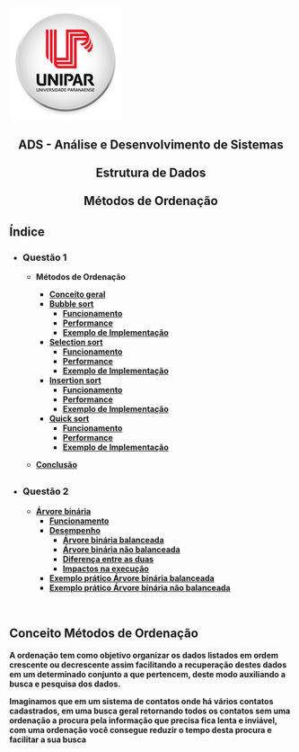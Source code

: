 ![Alt text ](/img/unipar.png "teste") 
<div align='center'><b><h2>ADS - Análise e Desenvolvimento de Sistemas
<b><br><br>Estrutura de Dados 
<br><br>Métodos de Ordenação</center></h2></div>


<h2>Índice</h2>

 - <h3>Questão 1</h3>

    - Métodos de Ordenação
	    - [Conceito geral]( #Conceito-Métodos-de-Ordenação)
	    - [Bubble sort](Methods/BubbleSort.md)
		    - [Funcionamento]()
		    - [Performance]()
		    - [Exemplo de Implementação]()
	    - [Selection sort](Methods/SelectionSort.md)
		    - [Funcionamento]()
		    - [Performance]()
		    - [Exemplo de Implementação]()
	    - [Insertion sort](Methods/InsertionSort.md)
		    - [Funcionamento]()
		    - [Performance]()
		    - [Exemplo de Implementação]()
	    - [Quick sort](Methods/QuickSort.md)
		    - [Funcionamento]()
		    - [Performance]()
		    - [Exemplo de Implementação]()

	 - [Conclusão]()
	 ##
		 
- <h3>Questão 2</h3>

	 - [Árvore binária]()
		 - [Funcionamento]()
		 - [Desempenho ]()
			 - [Árvore binária balanceada]()
			 - [Árvore binária não balanceada]()
			 - [Diferença entre as duas]()
			 - [Impactos na execução]()
		- [Exemplo prático Árvore binária balanceada]()
		- [Exemplo prático Árvore binária não balanceada]()

<br>


 ## Conceito Métodos de Ordenação</div>
<p>	A ordenação tem como objetivo organizar os dados listados em ordem crescente ou decrescente assim facilitando a recuperação destes dados em um determinado conjunto a que pertencem, deste modo auxiliando a busca e pesquisa dos dados.</p>
	<p>Imaginamos que em um sistema de contatos onde há vários contatos cadastrados, em uma busca geral retornando todos os contatos sem uma ordenação a procura pela informação que precisa fica lenta e inviável, com uma ordenação você consegue reduzir o tempo desta procura e facilitar a sua busca</p>
		  

	  

<!--stackedit_data:
eyJoaXN0b3J5IjpbLTQ4NTM2MjgxMyw2OTU3ODEwMDgsLTE3MD
g1OTg4MjAsNzIyNjg3OTAwLC0xNjE1NDk1MjYzLC0xNDA4NjIx
MjU5LDE3NTA1MzU3MDEsMTE4ODUwODc1OSwtMTEyODEyNjYxNS
wxNDMyMzc1NDU4LDE2NzMxMTc0NzIsLTYzNTA4ODA0NCwxNjE5
MDgzMzgyLDE0ODI1NTExMTUsMTE2ODExNjUyLDk5OTI1ODY1NS
wtMzMyNDU1MzYzXX0=
-->